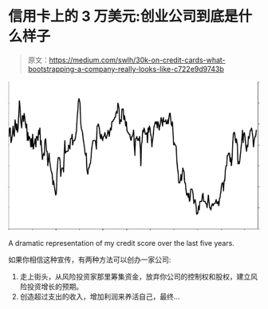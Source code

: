 # 信用卡上的 3 万美元:创业公司到底是什么样子

> 原文：<https://medium.com/swlh/30k-on-credit-cards-what-bootstrapping-a-company-really-looks-like-c722e9d9743b>

![](img/3d40a135489a5a041e4b1f39a8c296c0.png)

A dramatic representation of my credit score over the last five years.

如果你相信这种宣传，有两种方法可以创办一家公司:

1.  走上街头，从风险投资家那里筹集资金，放弃你公司的控制权和股权，建立风险投资增长的预期。
2.  创造超过支出的收入，增加利润来养活自己，最终…